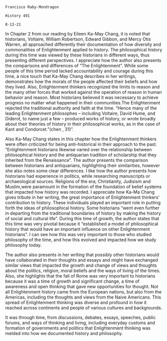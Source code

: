                                                                                                                                Francisco Raby-Mondragon
                                                                                                                               History 491
                                                                                                                               8-13-21




In Chapter 2 from our reading by Eileen Ka-May Chang, it is noted that historians, Voltaire, William Robertson, Edward Gibbon, and Mercy Otis Warren, all approached differently their documentation of how diversity and commonalities of Enlightenment applied to history. The philosophical history during this time was viewed  by these historians in different ways, thus presenting different perspectives. I appreciate  how the author  also presents the comparisons and  differences of “The Enlightenment”.  While some people of this time period lacked accountability and courage during this time, a nice touch that Ka-May Chang describes in her writings, demonstrates  how the morals of the people affected their beliefs and how they lived.
 Also, Enlightenment thinkers recognized the limits to reason and the many other forces that worked against the operation of reason in human behavior and reason. Most historians  believed it was necessary to achieve progress no matter what happened in their communities.The Enlightenment rejected the traditional authority and faith at the time. “Hence many of the leading Enlightenment philosophes – including Voltaire, David Hume, and Diderot, to name just a few – produced works of history, or wrote broadly about their theories of history in their philosophical works, as in the case of Kant and Condorcet.”(chen , 31)”.
 
Also Ka-May Chang states in this chapter how the Enlightenment thinkers were often criticized for being anti-historical in their approach to the past. “Enlightenment historians likewise varied over the relationship between philosophical history and the antiquarian tradition of scholarship that they inherited from the Renaissance”.  The author presents the comparison between historians and antiquarians, highlighting their similarities, however  she also notes some clear differences. I like how the author presents how historians had experience in politics, while researching manuscripts or archaeological sources. Religions of the era; Christianity, Judisism and Muslim,were paramount in  the formation of the foundation of belief systems that impacted how history was recorded.
I appreciate how Ka-Ma Chang gives tribute in her writing, the great importance of Enlightenment thinkers' contribution to history. These individuals played an important  role in putting forth the ideas of philosophical history. Some historians “went even further in departing from the traditional boundaries of history by making the history of social and cultural life”. During this time of growth, the author states that this time was very pivotal because it “established a model of philosophical history that would have an important influence on other Enlightenment historians”.  I can see how this was very important to those who studied philosophy of the time, and how this evolved and impacted how we study philosophy today.

The author also presents in her writing that possibly other historians would have collaborated in their thoughts and essays and might  have exchanged similar views that impacted the growth and change of views and thoughts about the politics, religion, moral beliefs and the ways of living of the times. Also, she highlights  that the fall of Rome was very important to historians because it was a time of growth and significant change, a time of awareness and open thinking that gave new opportunities for thought. Not all Enlightenment history came from the European nations, but also from the Americas, including the thoughts and views from the Naive Americans. This spread of Enlightenment thinking was diverse and profound in how it reached  across continents and people of various cultures and backgrounds.

It was through time, from discussions, debates, essays, speeches, public forums, and ways of thinking and living, including everyday customs and formation of governments and politics that Enlightenment thinking was melded into how we documented history and philosophy. 
   
